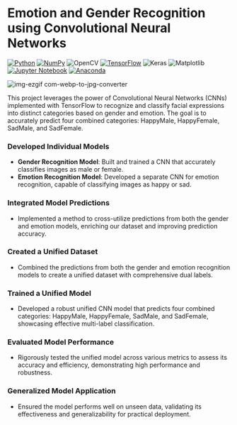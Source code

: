 # Emotion and Gender Recognition using Convolutional Neural Networks

[![Python](https://img.shields.io/badge/python-3670A0?style=for-the-badge&logo=python&logoColor=ffdd54)](https://www.python.org)
[![NumPy](https://img.shields.io/badge/numpy-%23013243.svg?style=for-the-badge&logo=numpy&logoColor=white)](https://numpy.org)
![OpenCV](https://img.shields.io/badge/opencv-%23white.svg?style=for-the-badge&logo=opencv&logoColor=white)
[![TensorFlow](https://img.shields.io/badge/TensorFlow-%23FF6F00.svg?style=for-the-badge&logo=TensorFlow&logoColor=white)](https://www.tensorflow.org)
![Keras](https://img.shields.io/badge/Keras-%23D00000.svg?style=for-the-badge&logo=Keras&logoColor=white)
![Matplotlib](https://img.shields.io/badge/Matplotlib-%23ffffff.svg?style=for-the-badge&logo=Matplotlib&logoColor=black)
[![Jupyter Notebook](https://img.shields.io/badge/jupyter-%23FA0F00.svg?style=for-the-badge&logo=jupyter&logoColor=white)](https://jupyter.org/)
[![Anaconda](https://img.shields.io/badge/Anaconda-%2344A833.svg?style=for-the-badge&logo=anaconda&logoColor=white)](https://www.anaconda.com)

![img-ezgif com-webp-to-jpg-converter](https://github.com/ViswanathRajuIndukuri/Emotion-and-Gender-Recognition-using-Convolutional-Neural-Networks/assets/144731305/c66f726e-dfed-4d5f-8d9c-a644ac534dfc)


This project leverages the power of Convolutional Neural Networks (CNNs) implemented with TensorFlow to recognize and classify facial expressions into distinct categories based on gender and emotion. The goal is to accurately predict four combined categories: HappyMale, HappyFemale, SadMale, and SadFemale.

### Developed Individual Models
- **Gender Recognition Model**: Built and trained a CNN that accurately classifies images as male or female.
- **Emotion Recognition Model**: Developed a separate CNN for emotion recognition, capable of classifying images as happy or sad.

### Integrated Model Predictions
- Implemented a method to cross-utilize predictions from both the gender and emotion models, enriching our dataset and improving prediction accuracy.

### Created a Unified Dataset
- Combined the predictions from both the gender and emotion recognition models to create a unified dataset with comprehensive dual labels.

### Trained a Unified Model
- Developed a robust unified CNN model that predicts four combined categories: HappyMale, HappyFemale, SadMale, and SadFemale, showcasing effective multi-label classification.

### Evaluated Model Performance
- Rigorously tested the unified model across various metrics to assess its accuracy and efficiency, demonstrating high performance and robustness.

### Generalized Model Application
- Ensured the model performs well on unseen data, validating its effectiveness and generalizability for practical deployment.
